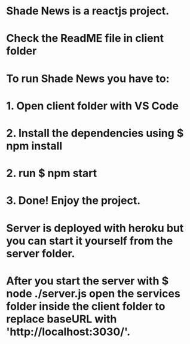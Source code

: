 # Shade News is a reactjs project.
# Check the ReadME file in client folder
# To run Shade News you have to:

# 1. Open client folder with VS Code
# 2. Install the dependencies using $ npm install
# 2. run $ npm start
# 3. Done! Enjoy the project.

# Server is deployed with heroku but you can start it yourself from the server folder.
# After you start the server with $ node ./server.js open the services folder inside the client folder to replace baseURL with 'http://localhost:3030/'.
